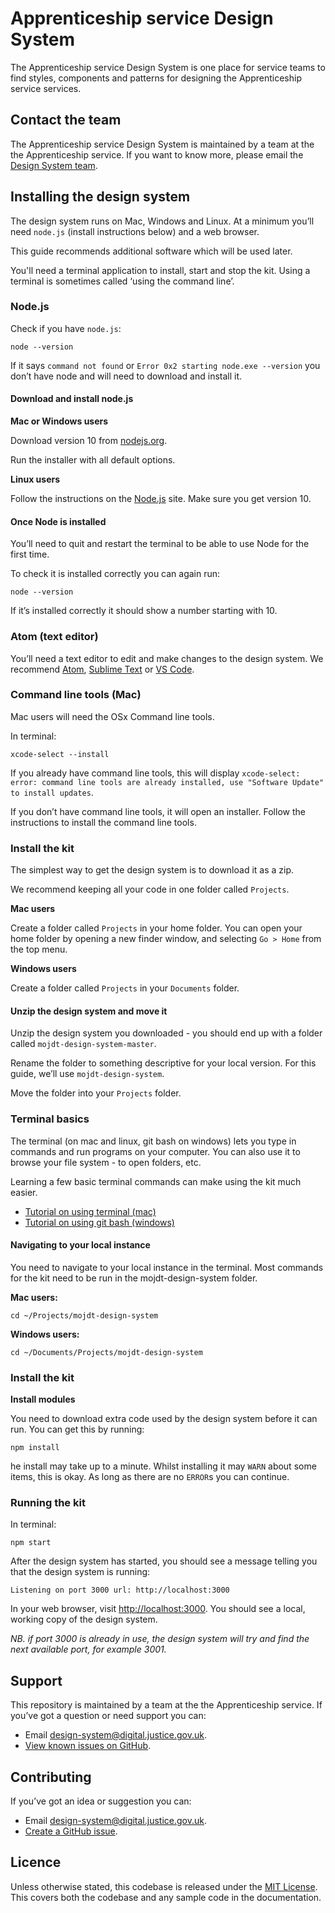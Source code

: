 # Apprenticeship service Design System

The Apprenticeship service Design System is one place for service teams to find styles, components and patterns for designing the Apprenticeship service services.

## Contact the team

The Apprenticeship service Design System is maintained by a team at the the Apprenticeship service. If you want to know more, please email the [Design System
team](mailto:design-system@digital.justice.gov.uk).

## Installing the design system

The design system runs on Mac, Windows and Linux. At a minimum you’ll need `node.js` (install instructions below) and a web browser.

This guide recommends additional software which will be used later.

You'll need a terminal application to install, start and stop the kit. Using a terminal is sometimes called ‘using the command line’.

### Node.js

Check if you have `node.js`:

```
node --version
```

If it says `command not found` or `Error 0x2 starting node.exe --version` you don’t have node and will need to download and install it.

#### Download and install node.js

**Mac or Windows users**

Download version 10 from [nodejs.org](https://nodejs.org/en/).

Run the installer with all default options.

**Linux users**

Follow the instructions on the [Node.js](https://nodejs.org/en/download/package-manager/#debian-and-ubuntu-based-linux-distributions) site. Make sure you get version 10.

#### Once Node is installed

You’ll need to quit and restart the terminal to be able to use Node for the first time.

To check it is installed correctly you can again run:

```
node --version
```

If it’s installed correctly it should show a number starting with 10.

### Atom (text editor)

You’ll need a text editor to edit and make changes to the design system. We recommend [Atom](https://atom.io/), [Sublime Text](https://www.sublimetext.com/) or [VS Code](https://code.visualstudio.com/).

### Command line tools (Mac)

Mac users will need the OSx Command line tools.

In terminal:

```
xcode-select --install
```

If you already have command line tools, this will display `xcode-select: error: command line tools are already installed, use "Software Update" to install updates`.

If you don’t have command line tools, it will open an installer. Follow the instructions to install the command line tools.

### Install the kit

The simplest way to get the design system is to download it as a zip.

We recommend keeping all your code in one folder called `Projects`.

**Mac users**

Create a folder called `Projects` in your home folder. You can open your home folder by opening a new finder window, and selecting `Go > Home` from the top menu.

**Windows users**

Create a folder called `Projects` in your `Documents` folder.

#### Unzip the design system and move it

Unzip the design system you downloaded - you should end up with a folder called `mojdt-design-system-master`.

Rename the folder to something descriptive for your local version. For this guide, we’ll use `mojdt-design-system`.

Move the folder into your `Projects` folder.

### Terminal basics

The terminal (on mac and linux, git bash on windows) lets you type in commands and run programs on your computer. You can also use it to browse your file system - to open folders, etc.

Learning a few basic terminal commands can make using the kit much easier.

- [Tutorial on using terminal (mac)](http://mac.appstorm.net/how-to/utilities-how-to/how-to-use-terminal-the-basics/)
- [Tutorial on using git bash (windows)](https://openhatch.org/missions/windows-setup/open-git-bash-prompt)

#### Navigating to your local instance

You need to navigate to your local instance in the terminal. Most commands for the kit need to be run in the mojdt-design-system folder.

**Mac users:**

```
cd ~/Projects/mojdt-design-system
```

**Windows users:**

```
cd ~/Documents/Projects/mojdt-design-system
```

### Install the kit

**Install modules**

You need to download extra code used by the design system before it can run. You can get this by running:

```
npm install
```

he install may take up to a minute. Whilst installing it may `WARN` about some items, this is okay. As long as there are no `ERROR`s you can continue.

### Running the kit

In terminal:

```
npm start
```

After the design system has started, you should see a message telling you that the design system is running:

```
Listening on port 3000 url: http://localhost:3000
```

In your web browser, visit [http://localhost:3000](http://localhost:3000). You should see a local, working copy of the design system.

_NB. if port 3000 is already in use, the design system will try and find the next available port, for example 3001._

## Support
This repository is maintained by a team at the the Apprenticeship service. If you’ve got a question or need support you can:

- Email design-system@digital.justice.gov.uk.
- [View known issues on GitHub](https://github.com/ministryofjustice/mojdt-design-system/issues).

## Contributing
If you’ve got an idea or suggestion you can:

- Email design-system@digital.justice.gov.uk.
- [Create a GitHub issue](https://github.com/ministryofjustice/mojdt-design-system/issues).

## Licence

Unless otherwise stated, this codebase is released under the [MIT License](https://github.com/ministryofjustice/mojdt-design-system/blob/master/LICENSE). This covers both the codebase and any sample code in the documentation.
